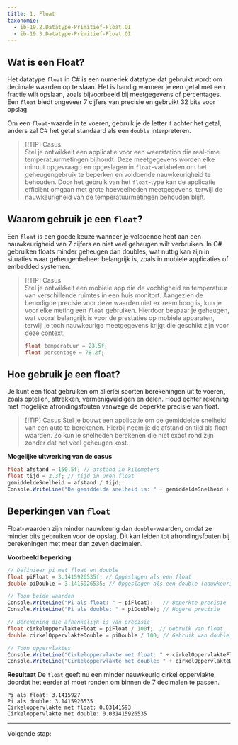 ```yaml
---
title: 1. Float
taxonomie:
  - ib-19.2.Datatype-Primitief-Float.OI
  - ib-19.3.Datatype-Primitief-Float.OI
---
```


## Wat is een Float?
Het datatype `float` in C# is een numeriek datatype dat gebruikt wordt om decimale waarden op te slaan. Het is handig wanneer je een getal met een fractie wilt opslaan, zoals bijvoorbeeld bij meetgegevens of percentages. Een `float` biedt ongeveer 7 cijfers van precisie en gebruikt 32 bits voor opslag.

Om een `float`-waarde in te voeren, gebruik je de letter `f` achter het getal, anders zal C# het getal standaard als een `double` interpreteren.

> [!TIP] Casus  
> Stel je ontwikkelt een applicatie voor een weerstation die real-time temperatuurmetingen bijhoudt. Deze meetgegevens worden elke minuut opgevraagd en opgeslagen in `float`-variabelen om het geheugengebruik te beperken en voldoende nauwkeurigheid te behouden. Door het gebruik van het `float`-type kan de applicatie efficiënt omgaan met grote hoeveelheden meetgegevens, terwijl de nauwkeurigheid van de temperatuurmetingen behouden blijft.

## Waarom gebruik je een `float`?
Een `float` is een goede keuze wanneer je voldoende hebt aan een nauwkeurigheid van 7 cijfers en niet veel geheugen wilt verbruiken. In C# gebruiken floats minder geheugen dan doubles, wat nuttig kan zijn in situaties waar geheugenbeheer belangrijk is, zoals in mobiele applicaties of embedded systemen.

> [!TIP] Casus  
> Stel je ontwikkelt een mobiele app die de vochtigheid en temperatuur van verschillende ruimtes in een huis monitort. Aangezien de benodigde precisie voor deze waarden niet extreem hoog is, kun je voor elke meting een `float` gebruiken. Hierdoor bespaar je geheugen, wat vooral belangrijk is voor de prestaties op mobiele apparaten, terwijl je toch nauwkeurige meetgegevens krijgt die geschikt zijn voor deze context.
> 
> ```C#
> float temperatuur = 23.5f;
> float percentage = 78.2f;
> ```

## Hoe gebruik je een float?
Je kunt een float gebruiken om allerlei soorten berekeningen uit te voeren, zoals optellen, aftrekken, vermenigvuldigen en delen. Houd echter rekening met mogelijke afrondingsfouten vanwege de beperkte precisie van float.

> [!TIP] Casus
> Stel je bouwt een applicatie om de gemiddelde snelheid van een auto te berekenen.
> Hierbij neem je de afstand en tijd als float-waarden. 
> Zo kun je snelheden berekenen die niet exact rond zijn zonder dat het veel geheugen kost.

**Mogelijke uitwerking van de casus**
```C#
float afstand = 150.5f; // afstand in kilometers 
float tijd = 2.3f; // tijd in uren float 
gemiddeldeSnelheid = afstand / tijd; 
Console.WriteLine("De gemiddelde snelheid is: " + gemiddeldeSnelheid + " km/u");
```

## Beperkingen van `float`
Float-waarden zijn minder nauwkeurig dan `double`-waarden, omdat ze minder bits gebruiken voor de opslag. Dit kan leiden tot afrondingsfouten bij berekeningen met meer dan zeven decimalen.

**Voorbeeld beperking**
```C#
// Definieer pi met float en double
float piFloat = 3.1415926535f; // Opgeslagen als een float
double piDouble = 3.1415926535; // Opgeslagen als een double (nauwkeuriger)

// Toon beide waarden
Console.WriteLine("Pi als float: " + piFloat);   // Beperkte precisie
Console.WriteLine("Pi als double: " + piDouble); // Hogere precisie

// Berekening die afhankelijk is van precisie
float cirkelOppervlakteFloat = piFloat / 100f;  // Gebruik van float
double cirkelOppervlakteDouble = piDouble / 100; // Gebruik van double

// Toon oppervlaktes
Console.WriteLine("Cirkeloppervlakte met float: " + cirkelOppervlakteFloat);
Console.WriteLine("Cirkeloppervlakte met double: " + cirkelOppervlakteDouble);
```

**Resultaat**
De `float` geeft nu een minder nauwkeurig cirkel oppervlakte, doordat het eerder af moet ronden om binnen de 7 decimalen te passen.
```
Pi als float: 3.1415927
Pi als double: 3.1415926535
Cirkeloppervlakte met float: 0.03141593
Cirkeloppervlakte met double: 0.031415926535
```

---

Volgende stap: 
